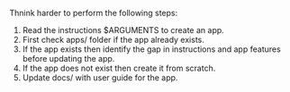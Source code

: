 Thnink harder to perform the following steps: 
1. Read the instructions $ARGUMENTS to create an app. 
2. First check apps/ folder if the app already exists. 
3. If the app exists then identify the gap in instructions and app features before updating the app.
4. If the app does not exist then create it from scratch.
5. Update docs/ with user guide for the app.
